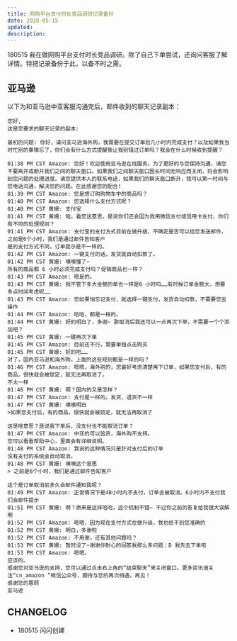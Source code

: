 ```yaml
---
title: 网购平台支付时长竞品调研记录备份
date: 2018-05-15
updated: 
description: 
---
```






180515 我在做网购平台支付时长竞品调研。除了自己下单尝试，还询问客服了解详情。特把记录备份于此，以备不时之需。

## 亚马逊

以下为和亚马逊中亚客服沟通完后，邮件收到的聊天记录副本：

	您好,
	这是您要求的聊天记录的副本:
	
	最初的问题: 你好，请问亚马逊海外购，我需要在提交订单后几小时内完成支付？以及如果我当时忙别的事情忘了，你们会有什么方式提醒我让我别错过订单吗？我会在什么时候收到提醒？
	
	01:38 PM CST Amazon: 您好！欢迎使用亚马逊在线服务。为了更好的与您保持沟通，请您不要离开或断开我们之间的聊天窗口。如果我们之间聊天窗口因长时间无响应而关闭，将会影响到您问题的处理进度。请您提供本人的联系电话，如果我们的聊天窗口断开，我可以第一时间与您电话沟通，解决您的问题。在此感谢您的配合!
	01:39 PM CST Amazon: 您是想订购购物车中的商品吗？
	01:40 PM CST Amazon: 您选择什么支付方式呢？
	01:40 PM CST 黄姗: 支付宝
	01:41 PM CST 黄姗: 哈，看您这意思，是说你们还会因为我用微信支付或信用卡支付，你们有不同的处理规则？
	01:41 PM CST Amazon: 支付宝的支付方式目前在做升级，不确定是否可以给您发送邮件，之前是6个小时，我们是通过邮件告知客户
	是的支付方式不同，订单提示是不一样的。
	01:42 PM CST Amazon: 一键支付的话，发货就自动扣款了。
	01:42 PM CST 黄姗: 噢噢懂了~
	所有的商品都 6 小时必须完成支付吗？促销商品也一样？
	01:43 PM CST Amazon: 嗯是的。
	01:43 PM CST 黄姗: 我不管下多大金额的单也一样是6 小时吗……有时候订单金额大，想要多点时间考虑呢……
	01:43 PM CST Amazon: 您如果怕忘记支付，就选择一键支付，发货自动扣款，不需要您去操作
	01:44 PM CST Amazon: 哈哈，都是一样的。
	01:44 PM CST 黄姗: 好的明白了，多谢~ 那取消后我还可以一点再次下单，不需要一个个添加吧？
	01:45 PM CST 黄姗: 一键再次下单
	01:45 PM CST Amazon: 目前还不行，需要单独点击购买
	01:45 PM CST 黄姗: 好的吧……
	对了，国内亚马逊和海外购，上面的这些规则都是一样的吗？
	01:46 PM CST Amazon: 嗯嗯，海外购的，您最好考虑清楚再下订单，如果您支付后，有的商品，很快就会被锁定，就无法再取消了。
	不太一样
	01:46 PM CST 黄姗: 啊？国内的又是怎样？
	01:47 PM CST Amazon: 支付是一样的。发货、退货不一样
	01:47 PM CST 黄姗: 噢噢明白
	>如果您支付后，有的商品，很快就会被锁定，就无法再取消了
	
	这是啥意思？是说我下单后，没支付也不能取消订单？
	01:47 PM CST Amazon: 中亚的可以验货，海外购不支持。
	您可以看看帮助中心，里面会有详细说明。
	01:48 PM CST Amazon: 我说的这种情况只是针对支付后的订单
	没有支付的系统会自动取消。
	01:48 PM CST 黄姗: 噢噢这个意思
	> 之前是6个小时，我们是通过邮件告知客户
	
	这个是订单取消前多久会邮件通知我呢？
	01:49 PM CST Amazon: 正常情况下是48小时内不支付，订单会被取消。6小时内不支付我们会邮件提示
	01:51 PM CST 黄姗: 啊？原来是这样哈哈，这个机制不错~ 不过你之前的答复给我很大误解啊
	01:52 PM CST Amazon: 嗯嗯，因为现在支付方式在做升级，我也给不到您准确的
	01:52 PM CST 黄姗: 明白，多谢啦
	01:52 PM CST Amazon: 不用谢，还有其他问题吗？
	01:53 PM CST 黄姗: 暂时没了~谢谢你耐心的回答我那么多问题：D 我先去下单啦
	01:53 PM CST Amazon: 嗯嗯。
	应该的。
	感谢您对亚马逊的支持，您可以通过点击右上角的“结束聊天”来关闭窗口。更多资讯请关注“cn_amazon ”微信公众号，期待与您的再次相遇，再见！
	感谢您的惠顾
	亚马逊
	

## CHANGELOG 

- 180515 闪闪创建



